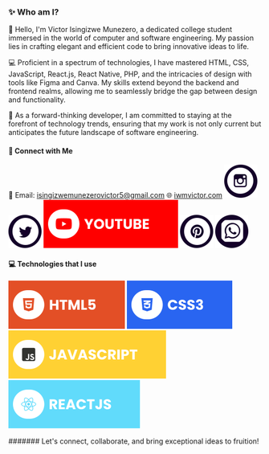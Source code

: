 ### ✨ Who am I?

👋 Hello, I'm Victor Isingizwe Munezero, a dedicated college student immersed in the world of computer and software engineering. My passion lies in crafting elegant and efficient code to bring innovative ideas to life.

💻 Proficient in a spectrum of technologies, I have mastered HTML, CSS, JavaScript, React.js, React Native, PHP, and the intricacies of design with tools like Figma and Canva. My skills extend beyond the backend and frontend realms, allowing me to seamlessly bridge the gap between design and functionality.

🚀 As a forward-thinking developer, I am committed to staying at the forefront of technology trends, ensuring that my work is not only current but anticipates the future landscape of software engineering.


#### 🔗 Connect with Me

📧 Email: isingizwemunezerovictor5@gmail.com
🌐 [iwmvictor.com](https://iwmvictor.netlify.com)
[![Instagram](./assets/instagram.svg)](https://www.instagram.com/iwmvictor)
[![Twitter](./assets/twitter.svg)](https://www.twitter.com/@iwmvictor)
[![YouTube](./assets/youtube.svg)](https://www.youtube.com/@wearemeyvn)
[![Pinterest](./assets/pinterest.svg)](https://pin.it/70aDSJb)
[![WhatsApp](./assets/whatsapp.svg)](https://wa.link/1mhm1w)

#### 💻 Technologies that I use

![HTML5](./assets/html.svg) ![CSS3](./assets/css.svg) ![JavaScript](./assets/javascript.svg) ![React](./assets/react.svg)


####### Let's connect, collaborate, and bring exceptional ideas to fruition!